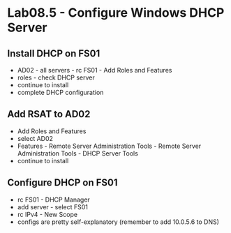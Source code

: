 # Lab08.5 - Configure Windows DHCP Server

## Install DHCP on FS01

* AD02 - all servers - rc FS01 - Add Roles and Features
* roles - check DHCP server
* continue to install
* complete DHCP configuration

## Add RSAT to AD02

* Add Roles and Features
* select AD02
* Features - Remote Server Administration Tools - Remote Server Administration Tools - DHCP Server Tools
* continue to install

## Configure DHCP on FS01

* rc FS01 - DHCP Manager
* add server - select FS01
* rc IPv4 - New Scope
* configs are pretty self-explanatory (remember to add 10.0.5.6 to DNS)
